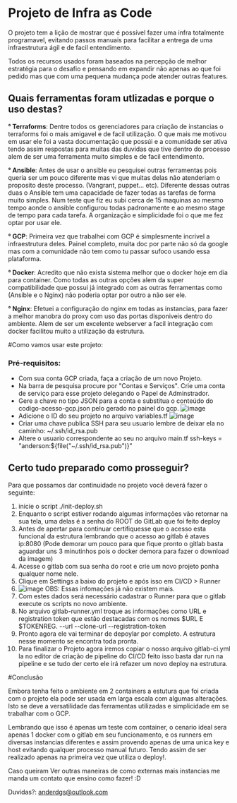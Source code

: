 # Projeto de Infra as Code

O projeto tem a lição de mostrar que é possível fazer uma infra totalmente programavel, evitando passos manuais para facilitar a entrega de uma infraestrutura ágil e de facil entendimento.

Todos os recursos usados foram baseados na percepção de melhor estratégia para o desafio e pensando em expandir não apenas ao que foi pedido mas que com uma pequena mudança pode atender outras features.


## Quais ferramentas foram utlizadas e porque o uso destas?

**° Terraforms**: Dentre todos os gerenciadores para criação de instancias o terraforms foi o mais amigavel e de facil utilização. O que mais me motivou em usar ele foi a vasta documentação que possúi e a comunidade ser ativa tendo assim respostas para muitas das duvidas que tive dentro do processo alem de ser uma ferramenta muito simples e de facil entendimento.

**° Ansible**: Antes de usar o ansible eu pesquisei outras ferramentas pois queria ser um pouco diferente mas vi que muitas delas não atenderiam o proposito deste processo. (Vangrant, puppet... etc). Diferente dessas outras duas o Ansible tem uma capacidade de fazer todas as tarefas de forma muito simples. Num teste que fiz eu subi cerca de 15 maquinas ao mesmo tempo aonde o ansible configurou todas padronamente e ao mesmo stage de tempo para cada tarefa. A organização e simplicidade foi o que me fez optar por usar ele.

**° GCP**: Primeira vez que trabalhei com GCP é simplesmente incrivel a infraestrutura deles. Painel completo, muita doc por parte não só da google mas com a comunidade não tem como tu passar sufoco usando essa plataforma.

**° Docker**: Acredito que não exista sistema melhor que o docker hoje em dia para container. Como todas as outras opções  alem da super compatibilidade que possui já integrado com as outras ferramentas como (Ansible e o Nginx) não poderia optar por outro a não ser ele.

**° Nginx**: Efetuei a configuração do nginx em todas as instancias, para fazer a melhor manobra do proxy com uso das portas disponiveis dentro do ambiente. Alem de ser um excelente webserver a facil integração com docker facilitou muito a utilização da estrutura.



#Como vamos usar este projeto:

### Pré-requisitos:


- Com sua conta GCP criada, faça a criação de um novo Projeto.
- Na barra de pesquisa procure por "Contas e Serviços". Crie uma conta de serviço para esse projeto delegando o Papel de Adminstrador.
- Gere a chave no tipo JSON para a conta e substitua o conteúdo do codigo-acesso-gcp.json pelo gerado no painel do gcp.
![image](https://user-images.githubusercontent.com/54381653/134224104-9649e06e-5fd4-43e5-9042-6e2251f6326a.png)
- Adicione o ID do seu projeto no arquivo variables.tf ![image](https://user-images.githubusercontent.com/54381653/134226145-250fb684-c5dc-4d72-9279-a73b62a0b9ca.png)
- Criar uma chave publica SSH para seu usuario lembre de deixar ela no caminho: ~/.ssh/id_rsa.pub
- Altere o usuario correspondente ao seu no arquivo main.tf ssh-keys = "anderson:${file("~/.ssh/id_rsa.pub")}"

 
 
 ## Certo tudo preparado como prosseguir?
 
 Para que possamos dar continuidade  no projeto você deverá fazer o seguinte:
 
 1) inicie o script ./init-deploy.sh
 2) Enquanto o script estiver rodando algumas informações vão retornar na sua tela, uma delas é a senha do ROOT do GitLab que foi feito deploy
 3) Antes de apertar para continuar certifiquesse que o acesso esta funcional da estrutura lembrando que o acesso ao gitlab é ataves ip:8080 (Pode demorar um pouco para que fique pronto o gitlab basta aguardar uns 3 minutinhos pois o docker demora para fazer o download da imagem) 
 4) Acesse o gitlab com sua senha do root e crie um novo projeto ponha qualquer nome nele.
 5) Clique em Settings a baixo do projeto e após isso em CI/CD > Runner
 6) ![image](https://user-images.githubusercontent.com/54381653/134230044-1e9b6c53-490a-462d-af01-97ea93adf9ce.png) OBS: Essas infomações já não existem mais.
 7) Com estes dados será necessário cadastrar o Runner para que o gitlab execute os scripts no novo ambiente.
 8) No arquivo gitlab-runner.yml troque as informações como URL e registration token que estão destacadas com os nomes $URL E $TOKENREG. --url --clone-url --registration-token
 9) Pronto agora ele vai terminar de depoylar por completo. A estrutura nesse momento se encontra toda pronta.
 10) Para finalizar o Projeto agora iremos copiar o nosso arquivo gitlab-ci.yml la no editor de criação de pipeline do CI/CD feito isso basta dar run na pipeline e se tudo der certo ele irá refazer um novo deploy na estrutura.


#Conclusão

Embora tenha feito o ambiente em 2 containers a estutura que foi criada com o projeto ela pode ser usada em larga escala com algumas alterações. Isto se deve a versatilidade das ferramentas utilizadas e simplicidade em se trabalhar com o GCP.

Lembrando que isso é apenas um teste com container, o cenario ideal sera apenas 1 docker com o gitlab em seu funcionamento, e os runners em diversas instancias diferentes e assim provendo apenas de uma unica key e host evitando qualquer processo manual futuro. Tendo assim de ser realizado apenas na primeira vez que utiliza o deploy!.

Caso queiram Ver outras maneiras de como externas mais instancias me manda um contato que ensino como fazer! :D



Duvidas?: anderdgs@outlook.com
